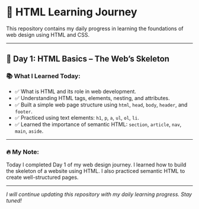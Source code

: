 # 🚀 HTML Learning Journey

This repository contains my daily progress in learning the foundations of web design using HTML and CSS.

---

## 📅 Day 1: HTML Basics – The Web’s Skeleton

### 📚 What I Learned Today:

- ✅ What is HTML and its role in web development.
- ✅ Understanding HTML tags, elements, nesting, and attributes.
- ✅ Built a simple web page structure using `html`, `head`, `body`, `header`, and `footer`.
- ✅ Practiced using text elements: `h1`, `p`, `a`, `ul`, `ol`, `li`.
- ✅ Learned the importance of semantic HTML: `section`, `article`, `nav`, `main`, `aside`.

---

### 🔥 My Note:

Today I completed Day 1 of my web design journey. I learned how to build the skeleton of a website using HTML. I also practiced semantic HTML to create well-structured pages.

---

_I will continue updating this repository with my daily learning progress. Stay tuned!_
